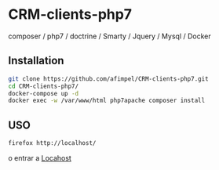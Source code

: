 # CRM-clients-php7
composer / php7 / doctrine / Smarty / Jquery / Mysql / Docker

## Installation

```bash
git clone https://github.com/afimpel/CRM-clients-php7.git 
cd CRM-clients-php7/
docker-compose up -d
docker exec -w /var/www/html php7apache composer install
```

## USO

```bash
firefox http://localhost/
```
o entrar a [Locahost](http://localhost/)
